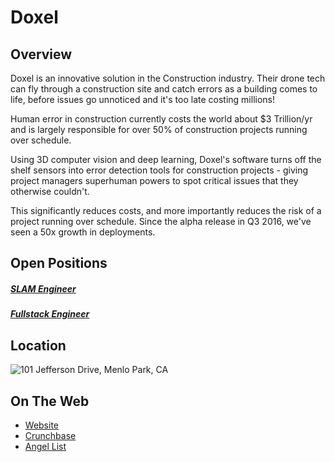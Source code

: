 # Doxel

## Overview
Doxel is an innovative solution in the Construction industry. Their drone tech can fly through a construction site and catch errors as a building comes to life, before issues go unnoticed and it's too late costing millions!

Human error in construction currently costs the world about $3 Trillion/yr and is largely responsible for over 50% of construction projects running over schedule.

Using 3D computer vision and deep learning, Doxel's software turns off the shelf sensors into error detection tools for construction projects - giving project managers superhuman powers to spot critical issues that they otherwise couldn't.

This significantly reduces costs, and more importantly reduces the risk of a project running over schedule. Since the alpha release in Q3 2016, we've seen a 50x growth in deployments.

## Open Positions
##### [SLAM Engineer](slam-engineer.md)
##### [Fullstack Engineer](fullstack-engineer.md)

## Location
![101 Jefferson Drive, Menlo Park, CA](https://maps.googleapis.com/maps/api/staticmap?center=101+Jefferson+Drive,+Menlo+Park,+CA&zoom=13&scale=false&size=600x300&maptype=roadmap&format=png&visual_refresh=true&markers=size:mid%7Ccolor:0xff0000%7Clabel:1%7C24th+&+Mission+ST,+San+Francisco,+CA)  

## On The Web
+ [Website](http://www.doxel.ai/)
+ [Crunchbase](https://www.crunchbase.com/organization/doxel#/entity)
+ [Angel List](https://angel.co/doxel)
